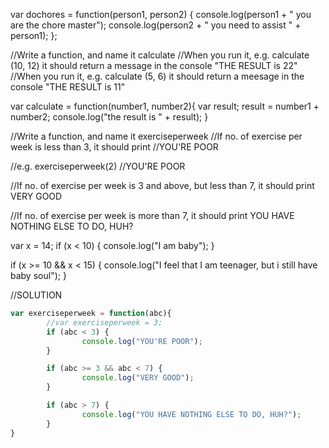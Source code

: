 var dochores = function(person1, person2) {
	console.log(person1 + " you are the chore master");
	console.log(person2 + " you need to assist " + person1);
};


//Write a function, and name it calculate
//When you run it, e.g. calculate (10, 12) it should return a message in the console "THE RESULT is 22"
//When you run it, e.g. calculate (5, 6) it should return a meesage in the console "THE RESULT is 11"

var calculate = function(number1, number2){
	var result;
	result = number1 + number2;
    console.log("the result is " + result);
}

//Write a function, and name it exerciseperweek
//If no. of exercise per week is less than 3, it should print
//YOU'RE POOR

//e.g. exerciseperweek(2)
//YOU'RE POOR

//If no. of exercise per week is 3 and above, but less than 7, it should print VERY GOOD

//If no. of exercise per week is more than 7, it should print YOU HAVE NOTHING ELSE TO DO, HUH?


var x = 14;
if (x < 10) {
	console.log("I am baby");
}

if (x >= 10 && x < 15) {
	console.log("I feel that I am teenager, but i still have baby soul");
}

//SOLUTION
```javascript
var exerciseperweek = function(abc){
        //var exerciseperweek = 3;
        if (abc < 3) {
                console.log("YOU'RE POOR");
        }

        if (abc >= 3 && abc < 7) {
                console.log("VERY GOOD");
        }

        if (abc > 7) {
                console.log("YOU HAVE NOTHING ELSE TO DO, HUH?");
        }
}
```
